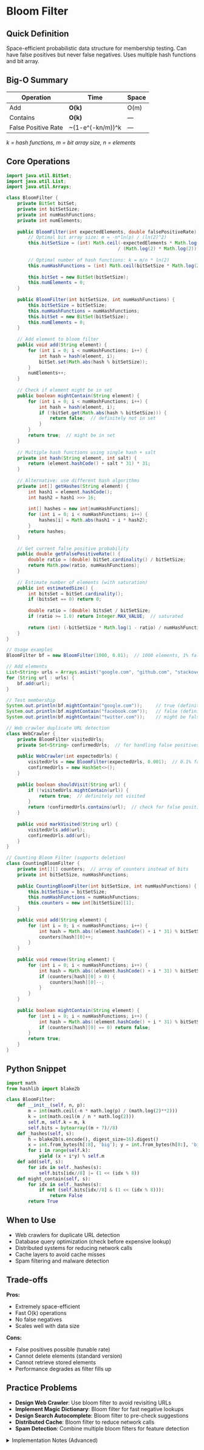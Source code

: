 # Bloom Filter

## Quick Definition

Space-efficient probabilistic data structure for membership testing. Can have false positives but never false negatives. Uses multiple hash functions and bit array.

## Big-O Summary

| Operation | Time | Space |
|-----------|------|-------|
| Add | **O(k)** | O(m) |
| Contains | **O(k)** | — |
| False Positive Rate | ~(1-e^(-kn/m))^k | — |
*k = hash functions, m = bit array size, n = elements*

## Core Operations

```java
import java.util.BitSet;
import java.util.List;
import java.util.Arrays;

class BloomFilter {
    private BitSet bitSet;
    private int bitSetSize;
    private int numHashFunctions;
    private int numElements;
    
    public BloomFilter(int expectedElements, double falsePositiveRate) {
        // Optimal bit array size: m = -n*ln(p) / (ln(2)^2)
        this.bitSetSize = (int) Math.ceil(-expectedElements * Math.log(falsePositiveRate) 
                                         / (Math.log(2) * Math.log(2)));
        
        // Optimal number of hash functions: k = m/n * ln(2)
        this.numHashFunctions = (int) Math.ceil(bitSetSize * Math.log(2) / expectedElements);
        
        this.bitSet = new BitSet(bitSetSize);
        this.numElements = 0;
    }
    
    public BloomFilter(int bitSetSize, int numHashFunctions) {
        this.bitSetSize = bitSetSize;
        this.numHashFunctions = numHashFunctions;
        this.bitSet = new BitSet(bitSetSize);
        this.numElements = 0;
    }
    
    // Add element to bloom filter
    public void add(String element) {
        for (int i = 0; i < numHashFunctions; i++) {
            int hash = hash(element, i);
            bitSet.set(Math.abs(hash % bitSetSize));
        }
        numElements++;
    }
    
    // Check if element might be in set
    public boolean mightContain(String element) {
        for (int i = 0; i < numHashFunctions; i++) {
            int hash = hash(element, i);
            if (!bitSet.get(Math.abs(hash % bitSetSize))) {
                return false;  // definitely not in set
            }
        }
        return true;  // might be in set
    }
    
    // Multiple hash functions using single hash + salt
    private int hash(String element, int salt) {
        return (element.hashCode() + salt * 31) * 31;
    }
    
    // Alternative: use different hash algorithms
    private int[] getHashes(String element) {
        int hash1 = element.hashCode();
        int hash2 = hash1 >>> 16;
        
        int[] hashes = new int[numHashFunctions];
        for (int i = 0; i < numHashFunctions; i++) {
            hashes[i] = Math.abs(hash1 + i * hash2);
        }
        return hashes;
    }
    
    // Get current false positive probability
    public double getFalsePositiveRate() {
        double ratio = (double) bitSet.cardinality() / bitSetSize;
        return Math.pow(ratio, numHashFunctions);
    }
    
    // Estimate number of elements (with saturation)
    public int estimatedSize() {
        int bitsSet = bitSet.cardinality();
        if (bitsSet == 0) return 0;
        
        double ratio = (double) bitsSet / bitSetSize;
        if (ratio >= 1.0) return Integer.MAX_VALUE;  // saturated
        
        return (int) (-bitSetSize * Math.log(1 - ratio) / numHashFunctions);
    }
}

// Usage examples
BloomFilter bf = new BloomFilter(1000, 0.01);  // 1000 elements, 1% false positive rate

// Add elements
List<String> urls = Arrays.asList("google.com", "github.com", "stackoverflow.com");
for (String url : urls) {
    bf.add(url);
}

// Test membership
System.out.println(bf.mightContain("google.com"));     // true (definitely in set)
System.out.println(bf.mightContain("facebook.com"));   // false (definitely not in set)
System.out.println(bf.mightContain("twitter.com"));    // might be false positive

// Web crawler duplicate URL detection
class WebCrawler {
    private BloomFilter visitedUrls;
    private Set<String> confirmedUrls;  // for handling false positives
    
    public WebCrawler(int expectedUrls) {
        visitedUrls = new BloomFilter(expectedUrls, 0.001);  // 0.1% false positive
        confirmedUrls = new HashSet<>();
    }
    
    public boolean shouldVisit(String url) {
        if (!visitedUrls.mightContain(url)) {
            return true;  // definitely not visited
        }
        return !confirmedUrls.contains(url);  // check for false positive
    }
    
    public void markVisited(String url) {
        visitedUrls.add(url);
        confirmedUrls.add(url);
    }
}

// Counting Bloom Filter (supports deletion)
class CountingBloomFilter {
    private int[][] counters;  // array of counters instead of bits
    private int bitSetSize, numHashFunctions;
    
    public CountingBloomFilter(int bitSetSize, int numHashFunctions) {
        this.bitSetSize = bitSetSize;
        this.numHashFunctions = numHashFunctions;
        this.counters = new int[bitSetSize][1];
    }
    
    public void add(String element) {
        for (int i = 0; i < numHashFunctions; i++) {
            int hash = Math.abs((element.hashCode() + i * 31) % bitSetSize);
            counters[hash][0]++;
        }
    }
    
    public void remove(String element) {
        for (int i = 0; i < numHashFunctions; i++) {
            int hash = Math.abs((element.hashCode() + i * 31) % bitSetSize);
            if (counters[hash][0] > 0) {
                counters[hash][0]--;
            }
        }
    }
    
    public boolean mightContain(String element) {
        for (int i = 0; i < numHashFunctions; i++) {
            int hash = Math.abs((element.hashCode() + i * 31) % bitSetSize);
            if (counters[hash][0] == 0) return false;
        }
        return true;
    }
}
```

## Python Snippet

```python
import math
from hashlib import blake2b

class BloomFilter:
    def __init__(self, n, p):
        m = int(math.ceil(-n * math.log(p) / (math.log(2)**2)))
        k = int(math.ceil(m / n * math.log(2)))
        self.m, self.k = m, k
        self.bits = bytearray((m + 7)//8)
    def _hashes(self, s):
        h = blake2b(s.encode(), digest_size=16).digest()
        x = int.from_bytes(h[:8], 'big'); y = int.from_bytes(h[8:], 'big')
        for i in range(self.k):
            yield (x + i*y) % self.m
    def add(self, s):
        for idx in self._hashes(s):
            self.bits[idx//8] |= (1 << (idx % 8))
    def might_contain(self, s):
        for idx in self._hashes(s):
            if not (self.bits[idx//8] & (1 << (idx % 8))):
                return False
        return True
```

## When to Use

- Web crawlers for duplicate URL detection
- Database query optimization (check before expensive lookup)
- Distributed systems for reducing network calls
- Cache layers to avoid cache misses
- Spam filtering and malware detection

## Trade-offs

**Pros:**

- Extremely space-efficient
- Fast O(k) operations
- No false negatives
- Scales well with data size

**Cons:**

- False positives possible (tunable rate)
- Cannot delete elements (standard version)
- Cannot retrieve stored elements
- Performance degrades as filter fills up

## Practice Problems

- **Design Web Crawler**: Use bloom filter to avoid revisiting URLs
- **Implement Magic Dictionary**: Bloom filter for fast negative lookups
- **Design Search Autocomplete**: Bloom filter to pre-check suggestions
- **Distributed Cache**: Bloom filter to reduce network calls
- **Spam Detection**: Combine multiple bloom filters for feature detection

<details>
<summary>Implementation Notes (Advanced)</summary>

### Optimal Parameters

- **Bit array size**: m = -n*ln(p) / (ln(2))^2
- **Hash functions**: k = (m/n) * ln(2)
- **False positive rate**: p ≈ (1 - e^(-kn/m))^k
- **Memory efficiency**: ~1.44 log2(1/ε) bits per element

### Hash Function Design

- **Double hashing**: h(x,i) = h1(x) + i*h2(x) mod m
- **Multiple functions**: Different seeds/salts for single hash function
- **Quality matters**: Poor hash functions increase false positive rate
- **Murmur hash**: Often preferred for bloom filters

### Variants and Extensions

- **Counting Bloom Filter**: Supports deletion using counters
- **Scalable Bloom Filter**: Grows dynamically with constant false positive rate
- **Compressed Bloom Filter**: Reduces memory using compression
- **Partitioned Bloom Filter**: Better cache performance

### Performance Considerations

- **Memory access patterns**: Random access can be cache-unfriendly
- **Hash computation cost**: Balance number of functions vs computation
- **Saturation**: Performance degrades as bit array fills
- **Load factor**: Optimal around 50% of bits set

</details>
